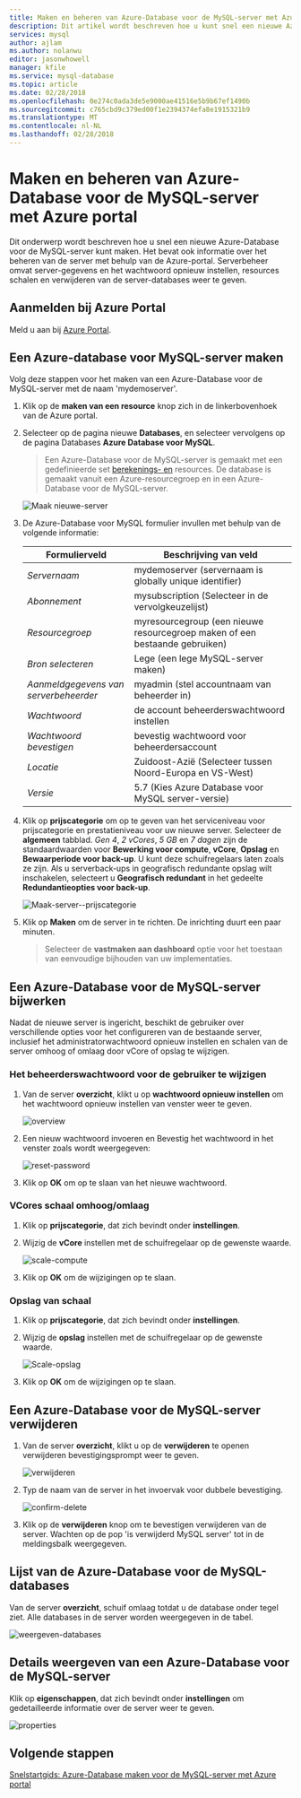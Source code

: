 ```yaml
---
title: Maken en beheren van Azure-Database voor de MySQL-server met Azure portal
description: Dit artikel wordt beschreven hoe u kunt snel een nieuwe Azure-Database voor de MySQL-server maken en beheren van de server met de Azure-Portal.
services: mysql
author: ajlam
ms.author: nolanwu
editor: jasonwhowell
manager: kfile
ms.service: mysql-database
ms.topic: article
ms.date: 02/28/2018
ms.openlocfilehash: 0e274c0ada3de5e9000ae41516e5b9b67ef1490b
ms.sourcegitcommit: c765cbd9c379ed00f1e2394374efa8e1915321b9
ms.translationtype: MT
ms.contentlocale: nl-NL
ms.lasthandoff: 02/28/2018
---
```

# <a name="create-and-manage-azure-database-for-mysql-server-using-azure-portal"></a>Maken en beheren van Azure-Database voor de MySQL-server met Azure portal
Dit onderwerp wordt beschreven hoe u snel een nieuwe Azure-Database voor de MySQL-server kunt maken. Het bevat ook informatie over het beheren van de server met behulp van de Azure-portal. Serverbeheer omvat server-gegevens en het wachtwoord opnieuw instellen, resources schalen en verwijderen van de server-databases weer te geven.

## <a name="log-in-to-the-azure-portal"></a>Aanmelden bij Azure Portal
Meld u aan bij [Azure Portal](https://portal.azure.com).

## <a name="create-an-azure-database-for-mysql-server"></a>Een Azure-database voor MySQL-server maken
Volg deze stappen voor het maken van een Azure-Database voor de MySQL-server met de naam 'mydemoserver'.

1. Klik op de **maken van een resource** knop zich in de linkerbovenhoek van de Azure portal.

2. Selecteer op de pagina nieuwe **Databases**, en selecteer vervolgens op de pagina Databases **Azure Database voor MySQL**.

    > Een Azure-Database voor de MySQL-server is gemaakt met een gedefinieerde set [berekenings- en](./concepts-pricing-tiers.md) resources. De database is gemaakt vanuit een Azure-resourcegroep en in een Azure-Database voor de MySQL-server.

   ![Maak nieuwe-server](./media/howto-create-manage-server-portal/create-new-server.png)

3. De Azure-Database voor MySQL formulier invullen met behulp van de volgende informatie:

    | **Formulierveld** | **Beschrijving van veld** |
    |----------------|-----------------------|
    | *Servernaam* | mydemoserver (servernaam is globally unique identifier) |
    | *Abonnement* | mysubscription (Selecteer in de vervolgkeuzelijst) |
    | *Resourcegroep* | myresourcegroup (een nieuwe resourcegroep maken of een bestaande gebruiken) |
    | *Bron selecteren* | Lege (een lege MySQL-server maken) |
    | *Aanmeldgegevens van serverbeheerder* | myadmin (stel accountnaam van beheerder in) |
    | *Wachtwoord* | de account beheerderswachtwoord instellen |
    | *Wachtwoord bevestigen* | bevestig wachtwoord voor beheerdersaccount |
    | *Locatie* | Zuidoost-Azië (Selecteer tussen Noord-Europa en VS-West) |
    | *Versie* | 5.7 (Kies Azure Database voor MySQL server-versie) |

4. Klik op **prijscategorie** om op te geven van het serviceniveau voor prijscategorie en prestatieniveau voor uw nieuwe server. Selecteer de **algemeen** tabblad. *Gen 4*, *2 vCores*, *5 GB* en *7 dagen* zijn de standaardwaarden voor **Bewerking voor compute**, **vCore**, **Opslag** en **Bewaarperiode voor back-up**. U kunt deze schuifregelaars laten zoals ze zijn. Als u serverback-ups in geografisch redundante opslag wilt inschakelen, selecteert u **Geografisch redundant** in het gedeelte **Redundantieopties voor back-up**.

   ![Maak-server--prijscategorie](./media/howto-create-manage-server-portal/create-server-pricing-tier.png)

5. Klik op **Maken** om de server in te richten. De inrichting duurt een paar minuten.

    > Selecteer de **vastmaken aan dashboard** optie voor het toestaan van eenvoudige bijhouden van uw implementaties.

## <a name="update-an-azure-database-for-mysql-server"></a>Een Azure-Database voor de MySQL-server bijwerken
Nadat de nieuwe server is ingericht, beschikt de gebruiker over verschillende opties voor het configureren van de bestaande server, inclusief het administratorwachtwoord opnieuw instellen en schalen van de server omhoog of omlaag door vCore of opslag te wijzigen.

### <a name="change-the-administrator-user-password"></a>Het beheerderswachtwoord voor de gebruiker te wijzigen
1. Van de server **overzicht**, klikt u op **wachtwoord opnieuw instellen** om het wachtwoord opnieuw instellen van venster weer te geven.

   ![overview](./media/howto-create-manage-server-portal/overview.png)

2. Een nieuw wachtwoord invoeren en Bevestig het wachtwoord in het venster zoals wordt weergegeven:

   ![reset-password](./media/howto-create-manage-server-portal/reset-password.png)

3. Klik op **OK** om op te slaan van het nieuwe wachtwoord.

### <a name="scale-vcores-updown"></a>VCores schaal omhoog/omlaag

1. Klik op **prijscategorie**, dat zich bevindt onder **instellingen**.

2. Wijzig de **vCore** instellen met de schuifregelaar op de gewenste waarde.

    ![scale-compute](./media/howto-create-manage-server-portal/scale-compute.png)

3. Klik op **OK** om de wijzigingen op te slaan.

### <a name="scale-storage-up"></a>Opslag van schaal

1. Klik op **prijscategorie**, dat zich bevindt onder **instellingen**.

2. Wijzig de **opslag** instellen met de schuifregelaar op de gewenste waarde.

    ![Scale-opslag](./media/howto-create-manage-server-portal/scale-storage.png)

3. Klik op **OK** om de wijzigingen op te slaan.

## <a name="delete-an-azure-database-for-mysql-server"></a>Een Azure-Database voor de MySQL-server verwijderen

1. Van de server **overzicht**, klikt u op de **verwijderen** te openen verwijderen bevestigingsprompt weer te geven.

    ![verwijderen](./media/howto-create-manage-server-portal/delete.png)

2. Typ de naam van de server in het invoervak voor dubbele bevestiging.

    ![confirm-delete](./media/howto-create-manage-server-portal/confirm.png)

3. Klik op de **verwijderen** knop om te bevestigen verwijderen van de server. Wachten op de pop 'is verwijderd MySQL server' tot in de meldingsbalk weergegeven.

## <a name="list-the-azure-database-for-mysql-databases"></a>Lijst van de Azure-Database voor de MySQL-databases
Van de server **overzicht**, schuif omlaag totdat u de database onder tegel ziet. Alle databases in de server worden weergegeven in de tabel.

   ![weergeven-databases](./media/howto-create-manage-server-portal/show-databases.png)

## <a name="show-details-of-an-azure-database-for-mysql-server"></a>Details weergeven van een Azure-Database voor de MySQL-server
Klik op **eigenschappen**, dat zich bevindt onder **instellingen** om gedetailleerde informatie over de server weer te geven.

![properties](./media/howto-create-manage-server-portal/properties.png)

## <a name="next-steps"></a>Volgende stappen

[Snelstartgids: Azure-Database maken voor de MySQL-server met Azure portal](./quickstart-create-mysql-server-database-using-azure-portal.md)